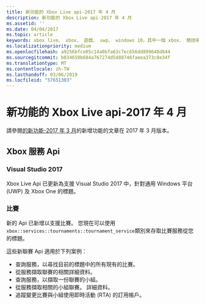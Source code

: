 ```yaml
---
title: 新功能的 Xbox Live api-2017 年 4 月
description: 新功能的 Xbox Live api-2017 年 4 月
ms.assetid: ''
ms.date: 04/04/2017
ms.topic: article
keywords: xbox live、 xbox、 遊戲、 uwp、 windows 10，其中一個 xbox、 競技場、 比賽
ms.localizationpriority: medium
ms.openlocfilehash: a9256bfce05c14a0bfa63c7ec656dd899648d844
ms.sourcegitcommit: b034650b684a767274d5d88746faeea373c8e34f
ms.translationtype: MT
ms.contentlocale: zh-TW
ms.lasthandoff: 03/06/2019
ms.locfileid: "57651303"
---
```

# <a name="whats-new-for-the-xbox-live-apis---april-2017"></a>新功能的 Xbox Live api-2017 年 4 月

請參閱[的新功能-2017 年 3 月](1703-whats-new.md)的新增功能的文章在 2017 年 3 月版本。

## <a name="xbox-services-apis"></a>Xbox 服務 Api

### <a name="visual-studio-2017"></a>Visual Studio 2017

Xbox Live Api 已更新為支援 Visual Studio 2017 中，針對通用 Windows 平台 (UWP) 及 Xbox One 的標題。

### <a name="tournaments"></a>比賽

新的 Api 已新增以支援比賽。 您現在可以使用`xbox::services::tournaments::tournament_service`類別來存取比賽服務從您的標題。

這些新聯賽 Api 適用於下列案例：

* 查詢服務，以尋找目前的標題中的所有現有的比賽。
* 從服務擷取聯賽的相關詳細資料。
* 查詢服務，以擷取一份聯賽的小組。
* 從服務擷取相關的小組聯賽。 詳細資料。
* 追蹤變更比賽與小組使用即時活動 (RTA) 的訂用帳戶。
